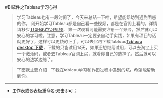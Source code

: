 #BI软件之Tableau学习心得
>学习Tableau也有一段时间了，今天来总结一下哈，希望能帮助到遇到困惑的你。
>刚开始学习Tableau都是自己看一些视频，都是在官网上看的，详情请移步[Tableau学习视频](https://www.tableau.com/learn/tutorials/on-demand/getting-started?product=tableau_desktop&version=10.4&topic=getting_started)，
第一次观看可能需要注册一个账号，然后就可以安心的学习啦。注意，学习Tableau一定要亲自动手实践，如果有项目的话就更好了，这样可以更快的上手。可以去官网下载Tableau[Tableau desktop 下载](https://www.tableau.com/zh-cn/products/cloud-bi)，下载的只能试用14天，如果还想继续试用，可以去淘宝上买一个激活码，或者去Tableau官网上买，就看你自己的选择了。然后就可以安心的边学边练了。

>下面我主要介绍一下我在tableau学习和作图过程中遇到的坑，希望能帮助到你。

___
* 工作表或仪表板重命名:双击即可；
